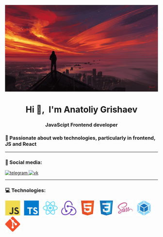 <div align="center">
  <img src="./assets/background.jpg" alt="background" />
</div>


<h1 align="center">Hi 👋,&nbsp I'm Anatoliy Grishaev</h1>
<h3 align="center">JavaScipt Frontend developer</h3>

### 🧬 Passionate about web technologies, particularly in frontend, JS and React

---

### 📩 Social media:

<div>
  <a href="https://t.me/decsis_tm" target="_blank">
    <img src="https://cdn-icons-png.flaticon.com/512/2111/2111646.png" alt="telegram" width="50" height="50" />
  </a>
  <a href="https://vk.com/decsis" target="_blank">
    <img src="https://cdn-icons-png.flaticon.com/512/145/145813.png" alt="vk" width="50" height="50" />
  </a>
</div>

---

### 💻 Technologies:

<div>
  <img src="https://github.com/devicons/devicon/blob/master/icons/javascript/javascript-original.svg" alt="javascript" title="JavaScript" width="50" height="50" />
  &nbsp
  <img src="https://github.com/devicons/devicon/blob/master/icons/typescript/typescript-original.svg" alt="typescript" title="TypeScript" width="50" height="50" />
  &nbsp
  <img src="https://github.com/devicons/devicon/blob/master/icons/react/react-original.svg" alt="react" title="React" width="50" height="50" />
  &nbsp
  <img src="https://github.com/devicons/devicon/blob/master/icons/redux/redux-original.svg" alt="redux" title="Redux" width="50" height="50" />
  &nbsp
  <img src="https://github.com/devicons/devicon/blob/master/icons/html5/html5-original.svg" alt="html5" title="HTML" width="50" height="50" />
  &nbsp
  <img src="https://github.com/devicons/devicon/blob/master/icons/css3/css3-original.svg" alt="css" title="CSS" width="50" height="50" />
  &nbsp
  <img src="https://github.com/devicons/devicon/blob/master/icons/sass/sass-original.svg" alt="sass" title="Sass/scss" width="50" height="50" />
  &nbsp
  <img src="https://github.com/devicons/devicon/blob/master/icons/webpack/webpack-original.svg" alt="webpack" title="Webpack" width="50" height="50" />
  &nbsp
  <img src="https://github.com/devicons/devicon/blob/master/icons/git/git-original.svg" alt="git" title="Git" width="50" height="50" />
</div>
